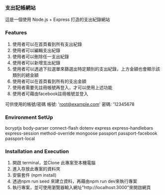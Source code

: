### 支出記帳網站
這是一個使用 Node.js + Express 打造的支出紀錄網站

### Features
1. 使用者可以在首頁看到所有支出紀錄
2. 使用者可以編輯支出紀錄
3. 使用者可以刪除任一支出紀錄
4. 使用者可以新增支出紀錄
5. 使用者可以透過下拉選單來篩選出特定類別的支出紀錄，上方金額也會顯示該類別的總金額
6. 使用者可以在首頁看到所有的支出金額
7. 使用者需要先註冊帳號再登入，才可以使用上述功能
8. 使用者可藉由facebook註冊帳號並登入

可供使用的帳號/密碼
帳號: 'root@example.com'
密碼: '12345678

### Environment SetUp
bcryptjs
body-parser
connect-flash
dotenv
express
express-handlebars
express-session
method-override
mongoose
passport
passport-facebook
passport-local

### Installation and Execution
1. 開啟 terminal，並Clone 此專案至本機電腦
2. 進入存放此專案的資料夾
3. 安裝套件 (npm install)
4. 透過npm run seed 來建立資料，再藉由npm run dev來執行專案 
5. 執行專案，並可使用瀏覽器輸入網址"http://localhost:3000"來開啟網頁
